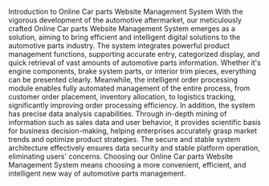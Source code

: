 Introduction to Online Car parts Website Management System​
With the vigorous development of the automotive aftermarket, our meticulously crafted Online Car parts Website Management System emerges as a solution, aiming to bring efficient and intelligent digital solutions to the automotive parts industry. The system integrates powerful product management functions, supporting accurate entry, categorized display, and quick retrieval of vast amounts of automotive parts information. Whether it's engine components, brake system parts, or interior trim pieces, everything can be presented clearly.​
Meanwhile, the intelligent order processing module enables fully automated management of the entire process, from customer order placement, inventory allocation, to logistics tracking, significantly improving order processing efficiency. In addition, the system has precise data analysis capabilities. Through in-depth mining of information such as sales data and user behavior, it provides scientific basis for business decision-making, helping enterprises accurately grasp market trends and optimize product strategies. The secure and stable system architecture effectively ensures data security and stable platform operation, eliminating users' concerns. Choosing our Online Car parts Website Management System means choosing a more convenient, efficient, and intelligent new way of automotive parts management.
